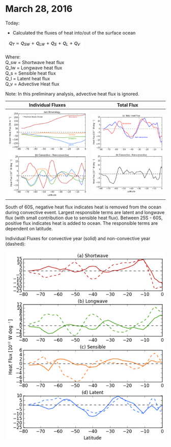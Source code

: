 # March 28, 2016

Today:
* Calculated the fluxes of heat into/out of the surface ocean

![](files/equn.png)

Where:   
Q_sw = Shortwave heat flux  
Q_lw = Longwave heat flux  
Q_s = Sensible heat flux  
Q_l = Latent heat flux   
Q_v = Advective Heat flux  

Note: In this preliminary analysis, advective heat flux is ignored. 

Individual Fluxes                | Total Flux
:-------------------------:|:-------------------------:
![](files/ocn_heat_fluxes.png)  |  ![](files/ocn_heat_fluxes_total.png)

South of 60S, negative heat flux indicates heat is removed from the ocean during convective event. Largest responsible terms are latent and longwave flux (with small contribution due to sensible heat flux). Between 25S - 60S, positive flux indicates heat is added to ocean. The responsible terms are dependent on latitude. 


Individual Fluxes for convective year (solid) and non-convective year (dashed):

![](files/ocn_heat_fluxes_individual.png)
